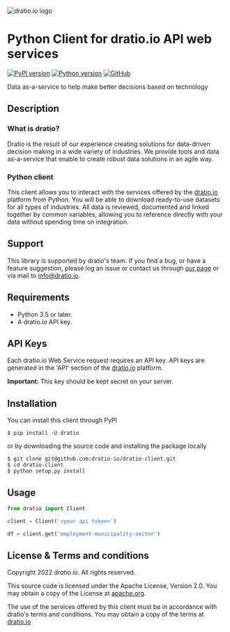 
![dratio.io logo](https://user-images.githubusercontent.com/16774925/184549419-b05ebfd2-436e-41e2-9172-a05d53e67c1d.svg)



# Python Client for dratio.io API web services

[![PyPI version](https://badge.fury.io/py/dratio.svg)](https://pypi.org/project/dratio/)
[![Python version](https://img.shields.io/pypi/pyversions/dratio)](https://pypi.org/project/dratio/)
[![GitHub](https://img.shields.io/github/license/dratio-io/dratio-python)](https://github.com/dratio-io/dratio-python/blob/main/LICENSE)

Data as-a-service to help make better decisions based on technology

## Description

### What is dratio?
Dratio is the result of our experience creating solutions for data-driven decision making in a wide variety of industries. We provide tools and data as-a-service that enable to create robust data solutions in an agile way.

### Python client

This client allows you to interact with the services offered by the [dratio.io](https://dratio.io) platform from Python.
You will be able to download ready-to-use datasets for all types of industries. All data is reviewed, documented and linked together by common variables, allowing you to reference directly with your data without spending time on integration.

## Support

This library is supported by dratio's team.
If you find a bug, or have a feature suggestion, please log an issue or
contact us through [our page](https://dratio.io/contact/) or via mail
to [info@dratio.io](mailto:info@dratio.io).

## Requirements

- Python 3.5 or later.
- A dratio.io API key.

## API Keys

Each dratio.io Web Service request requires an API key. API keys
are generated in the 'API' section
of the [dratio.io](https://dratio.io/app/api/) platform.

**Important:** This key should be kept secret on your server.

## Installation

You can install this client through PyPI

    $ pip install -U dratio

or by downloading the source code and installing the package locally

    $ git clone git@github.com:dratio-io/dratio-client.git
    $ cd dratio-client
    $ python setup.py install

## Usage

```python
from dratio import Client

client = Client('<your api token>')

df = client.get('employment-municipality-sector')
```

## License & Terms and conditions

Copyright 2022 _dratio.io_. All rights reserved.

This source code is licensed under the Apache License, Version 2.0. You may obtain a copy of
the License at [apache.org](https://www.apache.org/licenses/LICENSE-2.0).

The use of the services offered by this client must be in accordance with dratio's terms and conditions. You may obtain a copy of the terms at [dratio.io](https://dratio.io/legal/terms)
